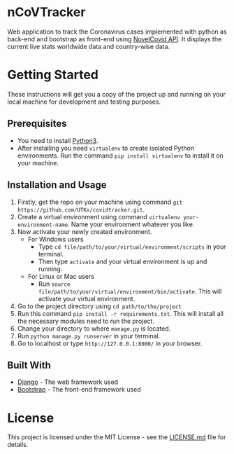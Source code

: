 # nCoVTracker
Web application to track the Coronavirus cases implemented with python as back-end and bootstrap as front-end using [NovelCovid API](https://documenter.getpostman.com/view/8854915/SzS7R6uu?version=latest). It displays the current live stats worldwide data and country-wise data.

# Getting Started
These instructions will get you a copy of the project up and running on your local machine for development and testing purposes.

## Prerequisites
+ You need to install [Python3](https://www.python.org/downloads/).
+ After installing you need `virtualenv` to create isolated Python environments. Run the command ```pip install virtualenv``` to install it on your machine.


## Installation and Usage
1. Firstly, get the repo on your machine using command `git https://github.com/UTKx/covidtracker.git`.
2. Create a virtual environment using command `virtualenv your-environment-name`. Name your environment whatever you like.
3. Now activate your newly created environment.
	+ For Windows users
		- Type `cd file/path/to/your/virtual/environment/scripts` in your terminal.
		- Then type `activate` and your virtual environment  is up and running.
	+ For Linux or Mac users
		- Run `source file/path/to/your/virtual/environment/bin/activate`. This will activate your virtual environment.
4. Go to the project directory using `cd path/to/the/project`
5. Run this command `pip install -r requirements.txt`. This will install all the necessary modules need to run the project.
6. Change your directory to where `manage.py` is located.
7. Run `python manage.py runserver` in your terminal.
8. Go to localhost or type `http://127.0.0.1:8000/` in your browser.

## Built With
+ [Django](https://www.djangoproject.com/) - The web framework used
+ [Bootstrap](https://getbootstrap.com/) - The front-end framework used

# License
This project is licensed under the MIT License - see the [LICENSE.md](https://github.com/UTKx/covidtracker/blob/master/LICENSE) file for details.